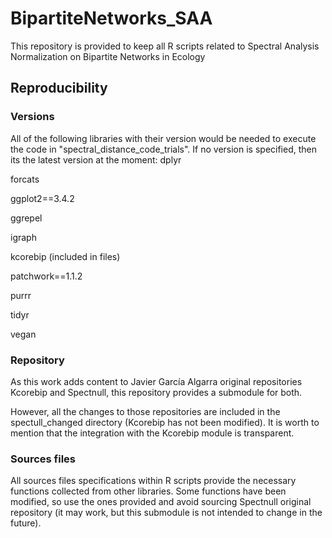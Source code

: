 # BipartiteNetworks_SAA
This repository is provided to keep all R scripts related to Spectral Analysis Normalization on Bipartite Networks in Ecology

## Reproducibility
### Versions
All of the following libraries with their version would be needed to execute the code in "spectral_distance_code_trials". If no version is specified, then its the latest version at the moment:
dplyr 

forcats 

ggplot2==3.4.2

ggrepel

igraph

kcorebip (included in files)

patchwork==1.1.2

purrr

tidyr

vegan

### Repository
As this work adds content to Javier García Algarra original  repositories Kcorebip and Spectnull, this repository provides a submodule for both.

However, all the changes to those repositories are included in the spectull_changed directory (Kcorebip has not been modified). It is worth to mention that the integration with the Kcorebip module is transparent.

### Sources files
All sources files specifications within R scripts provide the necessary functions collected from other libraries. Some functions have been modified, so use the ones provided and avoid sourcing Spectnull original repository (it may work, but this submodule is not intended to change in the future).


